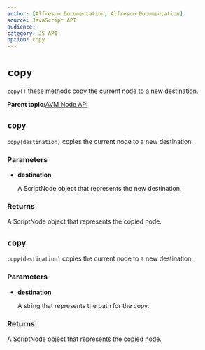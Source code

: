 ```yaml
---
author: [Alfresco Documentation, Alfresco Documentation]
source: JavaScript API
audience: 
category: JS API
option: copy
---
```


# `copy`

`copy()` these methods copy the current node to a new destination.

**Parent topic:**[AVM Node API](../references/API-JS-AVM-node.md)

## `copy`

`copy(destination)` copies the current node to a new destination.

### Parameters

-   **destination**

    A ScriptNode object that represents the new destination.


### Returns

A ScriptNode object that represents the copied node.

## `copy`

`copy(destination)` copies the current node to a new destination.

### Parameters

-   **destination**

    A string that represents the path for the copy.


### Returns

A ScriptNode object that represents the copied node.


